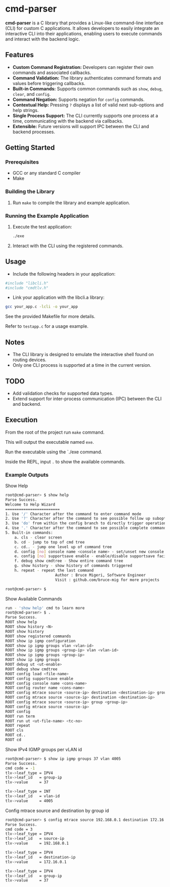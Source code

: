 # cmd-parser

**cmd-parser** is a C library that provides a Linux-like command-line interface (CLI) for custom C applications. It allows developers to easily integrate an interactive CLI into their applications, enabling users to execute commands and interact with the backend logic.

## Features

- **Custom Command Registration:** Developers can register their own commands and associated callbacks.
- **Command Validation:** The library authenticates command formats and values before triggering callbacks.
- **Built-in Commands:** Supports common commands such as `show`, `debug`, `clear`, and `config`.
- **Command Negation:** Supports negation for `config` commands.
- **Contextual Help:** Pressing `?` displays a list of valid next sub-options and help strings.
- **Single Process Support:** The CLI currently supports one process at a time, communicating with the backend via callbacks.
- **Extensible:** Future versions will support IPC between the CLI and backend processes.

## Getting Started

### Prerequisites

- GCC or any standard C compiler
- Make

### Building the Library

1. Run `make` to compile the library and example application.

### Running the Example Application

1. Execute the test application:
   ```sh
   ./exe
   ```

2. Interact with the CLI using the registered commands.

## Usage
- Include the following headers in your application:

```bash
#include "libcli.h"
#include "cmdtlv.h"
```
- Link your application with the libcli.a library:

```bash
gcc your_app.c -lcli -o your_app
```

See the provided Makefile for more details.

Refer to `testapp.c` for a usage example.

## Notes
- The CLI library is designed to emulate the interactive shell found on routing devices.
- Only one CLI process is supported at a time in the current version.


## TODO
- Add validation checks for supported data types.
- Extend support for inter-process communication (IPC) between the CLI and backend.

<!-- For more detailed documentation, see the LinuxLikeCommandLineInterface.docx file included with the source code. -->


## Execution

From the root of the project run `make` command.  

This will output the executable named `exe`.  

Run the executable using the `./exe  command.  

Inside the REPL, input `.` to show the available commands.

### Example Outputs

Show Help

```bash
root@cmd-parser> $ show help
Parse Success.
Welcome to Help Wizard
========================
1. Use '/' Character after the command to enter command mode
2. Use '?' Character after the command to see possible follow up suboptions
3. Use 'do' from within the config branch to directly trigger operational commands
4. Use '.' Character after the command to see possible complete command completions
5. Built-in commands:
    a. cls - clear screen
    b. cd - jump to top of cmd tree
    c. cd.. - jump one level up of command tree
    d. config [no] console name <console name> - set/unset new console name
    e. config [no] supportsave enable - enable/disable supportsave facility
    f. debug show cmdtree - Show entire command tree
    g. show history - show history of commands triggered
    h. repeat - repeat the last command
                      Author : Bruce Migeri, Software Engineer
                      Visit : github.com/bruce-mig for more projects

root@cmd-parser> $
```

Show Available Commands

```bash
run - 'show help' cmd to learn more
root@cmd-parser> $ .
Parse Success.
ROOT show help
ROOT show history <N>
ROOT show history
ROOT show registered commands
ROOT show ip igmp configuration
ROOT show ip igmp groups vlan <vlan-id>
ROOT show ip igmp groups <group-ip> vlan <vlan-id>
ROOT show ip igmp groups <group-ip>
ROOT show ip igmp groups
ROOT debug ut <ut-enable>
ROOT debug show cmdtree
ROOT config load <file-name>
ROOT config supportsave enable
ROOT config console name <cons-name>
ROOT config router name <cons-name>
ROOT config mtrace source <source-ip> destination <destination-ip> group <group-ip>
ROOT config mtrace source <source-ip> destination <destination-ip>
ROOT config mtrace source <source-ip> group <group-ip>
ROOT config mtrace source <source-ip>
ROOT config
ROOT run term
ROOT run ut <ut-file-name> <tc-no>
ROOT repeat
ROOT cls
ROOT cd..
ROOT cd
```

Show IPv4 IGMP groups per vLAN id

```bash
root@cmd-parser> $ show ip igmp groups 37 vlan 4005
Parse Success.
cmd code = -1
tlv->leaf_type = IPV4
tlv->leaf_id   = group-ip
tlv->value     = 37

tlv->leaf_type = INT
tlv->leaf_id   = vlan-id
tlv->value     = 4005
```

Config mtrace source and destination by group id


```bash
root@cmd-parser> $ config mtrace source 192.168.0.1 destination 172.16.0.1 group 37
Parse Success.
cmd code = 3
tlv->leaf_type = IPV4
tlv->leaf_id   = source-ip
tlv->value     = 192.168.0.1

tlv->leaf_type = IPV4
tlv->leaf_id   = destination-ip
tlv->value     = 172.16.0.1

tlv->leaf_type = IPV4
tlv->leaf_id   = group-ip
tlv->value     = 37
```


<!-- Copy the main*.c files up one directory level.

```bash
# Compile main*.c files
gcc -g -c main1.c -o main1.o

# Linking with libcli to create executable
gcc -g main1.o -o main1.exe -L ./cmd-parser/ -lcli
```

The first command compiles the `main1.c`to create object file `main1.o`. `–I` option tells compiler where to find header files included in `main1.c`.  
The second command links our project with libcli library and create final executable – `main1.exe`. You can run this executable and play around the same default commands implemented. Also, use show help to get yourself familiar with the CLI. Try out `“?”, “.”, “/”` features.  -->

<!-- See the figure below. -->
<!-- ![main1](static/image.png) -->